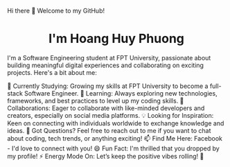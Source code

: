 Hi there 👋 Welcome to my GitHub!
<h1 align="center">I'm Hoang Huy Phuong</h1>
I'm a Software Engineering student at FPT University, passionate about building meaningful digital experiences and collaborating on exciting projects. Here's a bit about me:

🔭 Currently Studying: Growing my skills at FPT University to become a full-stack Software Engineer.
🌱 Learning: Always exploring new technologies, frameworks, and best practices to level up my coding skills.
🤝 Collaborations: Eager to collaborate with like-minded developers and creators, especially on social media platforms.
💡 Looking for Inspiration: Keen on connecting with individuals worldwide to exchange knowledge and ideas.
💬 Got Questions? Feel free to reach out to me if you want to chat about coding, tech trends, or anything exciting!
📫 Find Me Here: Facebook - I'd love to connect with you!
😄 Fun Fact: I'm thrilled that you dropped by my profile!
⚡ Energy Mode On: Let’s keep the positive vibes rolling! 🌟
